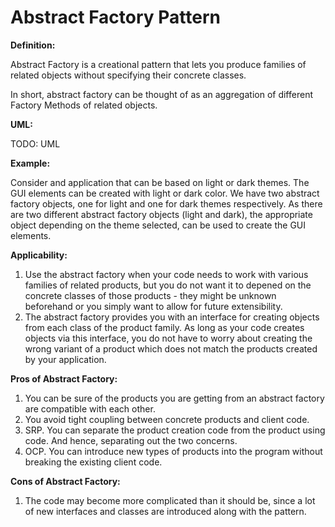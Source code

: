 # Abstract Factory Pattern

**Definition:**

Abstract Factory is a creational pattern that lets you produce families of
related objects without specifying their concrete classes.

In short, abstract factory can be thought of as an aggregation of different
Factory Methods of related objects.

**UML:**

TODO: UML

**Example:**

Consider and application that can be based on light or dark themes. The GUI
elements can be created with light or dark color. We have two abstract factory
objects, one for light and one for dark themes respectively. As there are
two different abstract factory objects (light and dark), the appropriate
object depending on the theme selected, can be used to create the GUI elements.

**Applicability:**

1. Use the abstract factory when your code needs to work with various families
of related products, but you do not want it to depened on the concrete classes
of those products - they might be unknown beforehand or you simply want to
allow for future extensibility.
2. The abstract factory provides you with an interface for creating objects 
from each class of the product family. As long as your code creates objects
via this interface, you do not have to worry about creating the wrong
variant of a product which does not match the products created by your 
application.

**Pros of Abstract Factory:**

1. You can be sure of the products you are getting from an abstract factory
are compatible with each other.
2. You avoid tight coupling between concrete products and client code.
3. SRP. You can separate the product creation code from the product using
code. And hence, separating out the two concerns.
4. OCP. You can introduce new types of products into the program without
breaking the existing client code.

**Cons of Abstract Factory:**

1. The code may become more complicated than it should be, since a lot of
new interfaces and classes are introduced along with the pattern.

